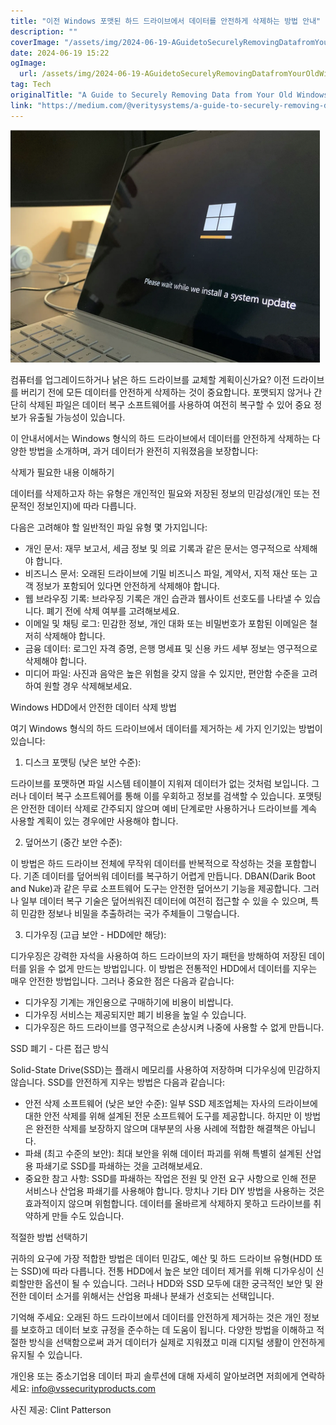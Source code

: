 ```yaml
---
title: "이전 Windows 포맷된 하드 드라이브에서 데이터를 안전하게 삭제하는 방법 안내"
description: ""
coverImage: "/assets/img/2024-06-19-AGuidetoSecurelyRemovingDatafromYourOldWindowsFormattedHardDrive_0.png"
date: 2024-06-19 15:22
ogImage: 
  url: /assets/img/2024-06-19-AGuidetoSecurelyRemovingDatafromYourOldWindowsFormattedHardDrive_0.png
tag: Tech
originalTitle: "A Guide to Securely Removing Data from Your Old Windows Formatted Hard Drive"
link: "https://medium.com/@veritysystems/a-guide-to-securely-removing-data-from-your-old-windows-formatted-hard-drive-214f1f571c26"
---
```



<img src="/assets/img/2024-06-19-AGuidetoSecurelyRemovingDatafromYourOldWindowsFormattedHardDrive_0.png" />

컴퓨터를 업그레이드하거나 낡은 하드 드라이브를 교체할 계획이신가요? 이전 드라이브를 버리기 전에 모든 데이터를 안전하게 삭제하는 것이 중요합니다. 포맷되지 않거나 간단히 삭제된 파일은 데이터 복구 소프트웨어를 사용하여 여전히 복구할 수 있어 중요 정보가 유출될 가능성이 있습니다.

이 안내서에서는 Windows 형식의 하드 드라이브에서 데이터를 안전하게 삭제하는 다양한 방법을 소개하며, 과거 데이터가 완전히 지워졌음을 보장합니다:

삭제가 필요한 내용 이해하기

<div class="content-ad"></div>

데이터를 삭제하고자 하는 유형은 개인적인 필요와 저장된 정보의 민감성(개인 또는 전문적인 정보인지)에 따라 다릅니다.

다음은 고려해야 할 일반적인 파일 유형 몇 가지입니다:

- 개인 문서: 재무 보고서, 세금 정보 및 의료 기록과 같은 문서는 영구적으로 삭제해야 합니다.
- 비즈니스 문서: 오래된 드라이브에 기밀 비즈니스 파일, 계약서, 지적 재산 또는 고객 정보가 포함되어 있다면 안전하게 삭제해야 합니다.
- 웹 브라우징 기록: 브라우징 기록은 개인 습관과 웹사이트 선호도를 나타낼 수 있습니다. 폐기 전에 삭제 여부를 고려해보세요.
- 이메일 및 채팅 로그: 민감한 정보, 개인 대화 또는 비밀번호가 포함된 이메일은 철저히 삭제해야 합니다.
- 금융 데이터: 로그인 자격 증명, 은행 명세표 및 신용 카드 세부 정보는 영구적으로 삭제해야 합니다.
- 미디어 파일: 사진과 음악은 높은 위험을 갖지 않을 수 있지만, 편안함 수준을 고려하여 원할 경우 삭제해보세요.

Windows HDD에서 안전한 데이터 삭제 방법

<div class="content-ad"></div>

여기 Windows 형식의 하드 드라이브에서 데이터를 제거하는 세 가지 인기있는 방법이 있습니다:

1. 디스크 포맷팅 (낮은 보안 수준):

드라이브를 포맷하면 파일 시스템 테이블이 지워져 데이터가 없는 것처럼 보입니다. 그러나 데이터 복구 소프트웨어를 통해 이를 우회하고 정보를 검색할 수 있습니다. 포맷팅은 안전한 데이터 삭제로 간주되지 않으며 예비 단계로만 사용하거나 드라이브를 계속 사용할 계획이 있는 경우에만 사용해야 합니다.

2. 덮어쓰기 (중간 보안 수준):

<div class="content-ad"></div>

이 방법은 하드 드라이브 전체에 무작위 데이터를 반복적으로 작성하는 것을 포함합니다. 기존 데이터를 덮어씌워 데이터를 복구하기 어렵게 만듭니다. DBAN(Darik Boot and Nuke)과 같은 무료 소프트웨어 도구는 안전한 덮어쓰기 기능을 제공합니다. 그러나 일부 데이터 복구 기술은 덮어씌워진 데이터에 여전히 접근할 수 있을 수 있으며, 특히 민감한 정보나 비밀을 추출하려는 국가 주체들이 그렇습니다.

3. 디가우징 (고급 보안 - HDD에만 해당):

디가우징은 강력한 자석을 사용하여 하드 드라이브의 자기 패턴을 방해하여 저장된 데이터를 읽을 수 없게 만드는 방법입니다. 이 방법은 전통적인 HDD에서 데이터를 지우는 매우 안전한 방법입니다. 그러나 중요한 점은 다음과 같습니다:

- 디가우징 기계는 개인용으로 구매하기에 비용이 비쌉니다.
- 디가우징 서비스는 제공되지만 폐기 비용을 높일 수 있습니다.
- 디가우징은 하드 드라이브를 영구적으로 손상시켜 나중에 사용할 수 없게 만듭니다.

<div class="content-ad"></div>

SSD 폐기 - 다른 접근 방식

Solid-State Drive(SSD)는 플래시 메모리를 사용하여 저장하며 디가우싱에 민감하지 않습니다. SSD를 안전하게 지우는 방법은 다음과 같습니다:

- 안전 삭제 소프트웨어 (낮은 보안 수준): 일부 SSD 제조업체는 자사의 드라이브에 대한 안전 삭제를 위해 설계된 전문 소프트웨어 도구를 제공합니다. 하지만 이 방법은 완전한 삭제를 보장하지 않으며 대부분의 사용 사례에 적합한 해결책은 아닙니다.
- 파쇄 (최고 수준의 보안): 최대 보안을 위해 데이터 파괴를 위해 특별히 설계된 산업용 파쇄기로 SSD를 파쇄하는 것을 고려해보세요.
- 중요한 참고 사항: SSD를 파쇄하는 작업은 전원 및 안전 요구 사항으로 인해 전문 서비스나 산업용 파쇄기를 사용해야 합니다. 망치나 기타 DIY 방법을 사용하는 것은 효과적이지 않으며 위험합니다. 데이터를 올바르게 삭제하지 못하고 드라이브를 취약하게 만들 수도 있습니다.

적절한 방법 선택하기

<div class="content-ad"></div>

귀하의 요구에 가장 적합한 방법은 데이터 민감도, 예산 및 하드 드라이브 유형(HDD 또는 SSD)에 따라 다릅니다. 전통 HDD에서 높은 보안 데이터 제거를 위해 디가우싱이 신뢰할만한 옵션이 될 수 있습니다. 그러나 HDD와 SSD 모두에 대한 궁극적인 보안 및 완전한 데이터 소거를 위해서는 산업용 파쇄나 분쇄가 선호되는 선택입니다.

기억해 주세요: 오래된 하드 드라이브에서 데이터를 안전하게 제거하는 것은 개인 정보를 보호하고 데이터 보호 규정을 준수하는 데 도움이 됩니다. 다양한 방법을 이해하고 적절한 방식을 선택함으로써 과거 데이터가 실제로 지워졌고 미래 디지털 생활이 안전하게 유지될 수 있습니다.

개인용 또는 중소기업용 데이터 파괴 솔루션에 대해 자세히 알아보려면 저희에게 연락하세요: info@vssecurityproducts.com

사진 제공: Clint Patterson